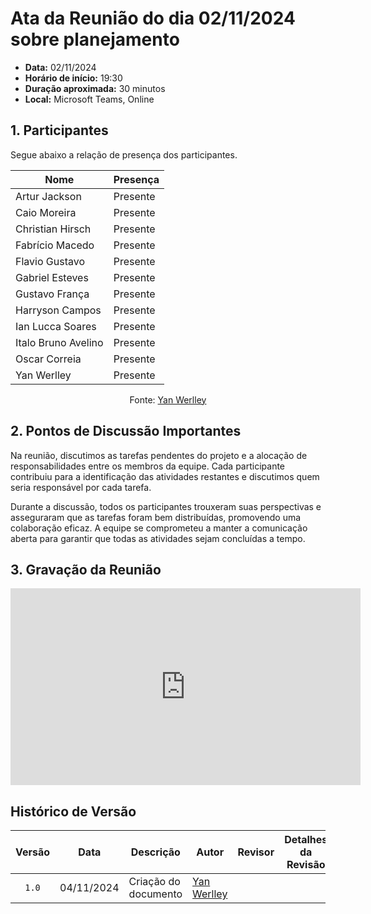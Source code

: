 # Ata da Reunião do dia 02/11/2024 sobre planejamento

- **Data:** 02/11/2024  
- **Horário de início:** 19:30
- **Duração aproximada:** 30 minutos
- **Local:** Microsoft Teams, Online

## <a>1. Participantes</a>

Segue abaixo a relação de presença dos participantes.

<center>

| Nome                           | Presença |
|--------------------------------|----------|
| Artur Jackson                  | Presente |
| Caio Moreira                  | Presente |
| Christian Hirsch               | Presente |
| Fabrício Macedo                | Presente |
| Flavio Gustavo                 | Presente |
| Gabriel Esteves                | Presente |
| Gustavo França                 | Presente |
| Harryson Campos                | Presente |
| Ian Lucca Soares              | Presente |
| Italo Bruno Avelino           | Presente |
| Oscar Correia                 | Presente |
| Yan Werlley                   | Presente |


Fonte: <a href="https://github.com/YanWerlley
" target="_blank">Yan Werlley</a> 

</center>

## <a>2. Pontos de Discussão Importantes</a>

Na reunião, discutimos as tarefas pendentes do projeto e a alocação de responsabilidades entre os membros da equipe. Cada participante contribuiu para a identificação das atividades restantes e discutimos quem seria responsável por cada tarefa. 

Durante a discussão, todos os participantes trouxeram suas perspectivas e asseguraram que as tarefas foram bem distribuídas, promovendo uma colaboração eficaz. A equipe se comprometeu a manter a comunicação aberta para garantir que todas as atividades sejam concluídas a tempo.

## <a>3. Gravação da Reunião </a>

<iframe width="560" height="315" src="https://www.youtube.com/embed/uL8AVjMtqos?si=5o7RWA-_snreq652" title="YouTube video player" frameborder="0" allow="accelerometer; autoplay; clipboard-write; encrypted-media; gyroscope; picture-in-picture; web-share" referrerpolicy="strict-origin-when-cross-origin" allowfullscreen></iframe>


## <a>Histórico de Versão</a>

|Versão|Data|Descrição|Autor|Revisor| Detalhes da Revisão
|:----:|----|---------|-----|:-------:|-------|
|`1.0`| 04/11/2024 | Criação do documento |[Yan Werlley](https://github.com/YanWerlley) | | | 